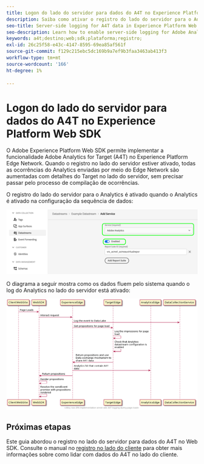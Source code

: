 ```yaml
---
title: Logon do lado do servidor para dados do A4T no Experience Platform Web SDK
description: Saiba como ativar o registro do lado do servidor para o Adobe Analytics for Target (A4T) usando o Experience Platform Web SDK.
seo-title: Server-side logging for A4T data in Experience Platform Web SDK
seo-description: Learn how to enable server-side logging for Adobe Analytics for Target (A4T) using the Experience Platform Web SDK.
keywords: a4t;destino;web;sdk;plataforma;registro;
exl-id: 26c25f58-e43c-4147-8595-69ea85af561f
source-git-commit: f129c215ebc5dc169b9a7ef9b3faa3463ab413f3
workflow-type: tm+mt
source-wordcount: '166'
ht-degree: 1%

---
```


# Logon do lado do servidor para dados do A4T no Experience Platform Web SDK

O Adobe Experience Platform Web SDK permite implementar a funcionalidade Adobe Analytics for Target (A4T) no Experience Platform Edge Network. Quando o registro no lado do servidor estiver ativado, todas as ocorrências do Analytics enviadas por meio do Edge Network são aumentadas com detalhes do Target no lado do servidor, sem precisar passar pelo processo de compilação de ocorrências.

O registro do lado do servidor para o Analytics é ativado quando o Analytics é ativado na configuração da sequência de dados:

![Configuração de sequência de dados do Analytics habilitada](../assets/enable-analytics-datastream.png)

O diagrama a seguir mostra como os dados fluem pelo sistema quando o log do Analytics no lado do servidor está ativado:

![Fluxo de log do lado do servidor](../assets/analytics-server-side-logging.png)

## Próximas etapas

Este guia abordou o registro no lado do servidor para dados do A4T no Web SDK. Consulte o manual no [registro no lado do cliente](./client-side.md) para obter mais informações sobre como lidar com dados do A4T no lado do cliente.
